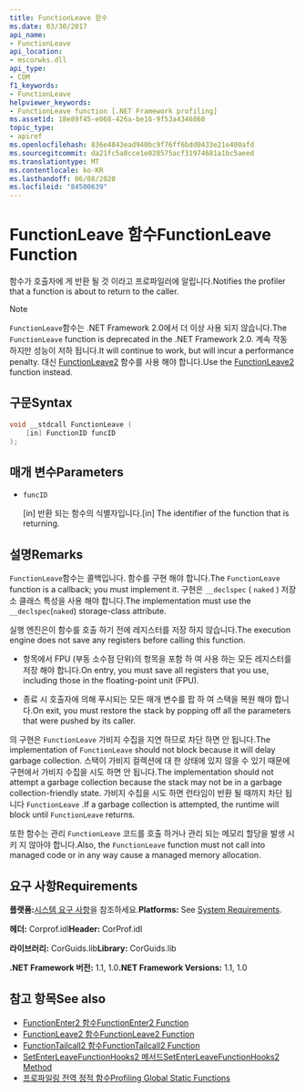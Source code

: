 ```yaml
---
title: FunctionLeave 함수
ms.date: 03/30/2017
api_name:
- FunctionLeave
api_location:
- mscorwks.dll
api_type:
- COM
f1_keywords:
- FunctionLeave
helpviewer_keywords:
- FunctionLeave function [.NET Framework profiling]
ms.assetid: 18e89f45-e068-426a-be16-9f53a4346860
topic_type:
- apiref
ms.openlocfilehash: 836e4843ead940bc9f76ff6bdd0433e21e400afd
ms.sourcegitcommit: da21fc5a8cce1e028575acf31974681a1bc5aeed
ms.translationtype: MT
ms.contentlocale: ko-KR
ms.lasthandoff: 06/08/2020
ms.locfileid: "84500639"
---
```

# <a name="functionleave-function"></a><span data-ttu-id="5cb64-102">FunctionLeave 함수</span><span class="sxs-lookup"><span data-stu-id="5cb64-102">FunctionLeave Function</span></span>
<span data-ttu-id="5cb64-103">함수가 호출자에 게 반환 될 것 이라고 프로파일러에 알립니다.</span><span class="sxs-lookup"><span data-stu-id="5cb64-103">Notifies the profiler that a function is about to return to the caller.</span></span>  
  
> [!NOTE]
> <span data-ttu-id="5cb64-104">`FunctionLeave`함수는 .NET Framework 2.0에서 더 이상 사용 되지 않습니다.</span><span class="sxs-lookup"><span data-stu-id="5cb64-104">The `FunctionLeave` function is deprecated in the .NET Framework 2.0.</span></span> <span data-ttu-id="5cb64-105">계속 작동 하지만 성능이 저하 됩니다.</span><span class="sxs-lookup"><span data-stu-id="5cb64-105">It will continue to work, but will incur a performance penalty.</span></span> <span data-ttu-id="5cb64-106">대신 [FunctionLeave2](functionleave2-function.md) 함수를 사용 해야 합니다.</span><span class="sxs-lookup"><span data-stu-id="5cb64-106">Use the [FunctionLeave2](functionleave2-function.md) function instead.</span></span>  
  
## <a name="syntax"></a><span data-ttu-id="5cb64-107">구문</span><span class="sxs-lookup"><span data-stu-id="5cb64-107">Syntax</span></span>  
  
```cpp  
void __stdcall FunctionLeave (  
    [in] FunctionID funcID  
);  
```  
  
## <a name="parameters"></a><span data-ttu-id="5cb64-108">매개 변수</span><span class="sxs-lookup"><span data-stu-id="5cb64-108">Parameters</span></span>

- `funcID`

  <span data-ttu-id="5cb64-109">\[in] 반환 되는 함수의 식별자입니다.</span><span class="sxs-lookup"><span data-stu-id="5cb64-109">\[in] The identifier of the function that is returning.</span></span>

## <a name="remarks"></a><span data-ttu-id="5cb64-110">설명</span><span class="sxs-lookup"><span data-stu-id="5cb64-110">Remarks</span></span>  
 <span data-ttu-id="5cb64-111">`FunctionLeave`함수는 콜백입니다. 함수를 구현 해야 합니다.</span><span class="sxs-lookup"><span data-stu-id="5cb64-111">The `FunctionLeave` function is a callback; you must implement it.</span></span> <span data-ttu-id="5cb64-112">구현은 `__declspec` ( `naked` ) 저장소 클래스 특성을 사용 해야 합니다.</span><span class="sxs-lookup"><span data-stu-id="5cb64-112">The implementation must use the `__declspec`(`naked`) storage-class attribute.</span></span>  
  
 <span data-ttu-id="5cb64-113">실행 엔진은이 함수를 호출 하기 전에 레지스터를 저장 하지 않습니다.</span><span class="sxs-lookup"><span data-stu-id="5cb64-113">The execution engine does not save any registers before calling this function.</span></span>  
  
- <span data-ttu-id="5cb64-114">항목에서 FPU (부동 소수점 단위)의 항목을 포함 하 여 사용 하는 모든 레지스터를 저장 해야 합니다.</span><span class="sxs-lookup"><span data-stu-id="5cb64-114">On entry, you must save all registers that you use, including those in the floating-point unit (FPU).</span></span>  
  
- <span data-ttu-id="5cb64-115">종료 시 호출자에 의해 푸시되는 모든 매개 변수를 팝 하 여 스택을 복원 해야 합니다.</span><span class="sxs-lookup"><span data-stu-id="5cb64-115">On exit, you must restore the stack by popping off all the parameters that were pushed by its caller.</span></span>  
  
 <span data-ttu-id="5cb64-116">의 구현은 `FunctionLeave` 가비지 수집을 지연 하므로 차단 하면 안 됩니다.</span><span class="sxs-lookup"><span data-stu-id="5cb64-116">The implementation of `FunctionLeave` should not block because it will delay garbage collection.</span></span> <span data-ttu-id="5cb64-117">스택이 가비지 컬렉션에 대 한 상태에 있지 않을 수 있기 때문에 구현에서 가비지 수집을 시도 하면 안 됩니다.</span><span class="sxs-lookup"><span data-stu-id="5cb64-117">The implementation should not attempt a garbage collection because the stack may not be in a garbage collection-friendly state.</span></span> <span data-ttu-id="5cb64-118">가비지 수집을 시도 하면 런타임이 반환 될 때까지 차단 됩니다 `FunctionLeave` .</span><span class="sxs-lookup"><span data-stu-id="5cb64-118">If a garbage collection is attempted, the runtime will block until `FunctionLeave` returns.</span></span>  
  
 <span data-ttu-id="5cb64-119">또한 함수는 관리 `FunctionLeave` 코드를 호출 하거나 관리 되는 메모리 할당을 발생 시 키 지 않아야 합니다.</span><span class="sxs-lookup"><span data-stu-id="5cb64-119">Also, the `FunctionLeave` function must not call into managed code or in any way cause a managed memory allocation.</span></span>  
  
## <a name="requirements"></a><span data-ttu-id="5cb64-120">요구 사항</span><span class="sxs-lookup"><span data-stu-id="5cb64-120">Requirements</span></span>  
 <span data-ttu-id="5cb64-121">**플랫폼:**[시스템 요구 사항](../../get-started/system-requirements.md)을 참조하세요.</span><span class="sxs-lookup"><span data-stu-id="5cb64-121">**Platforms:** See [System Requirements](../../get-started/system-requirements.md).</span></span>  
  
 <span data-ttu-id="5cb64-122">**헤더:** Corprof.idl</span><span class="sxs-lookup"><span data-stu-id="5cb64-122">**Header:** CorProf.idl</span></span>  
  
 <span data-ttu-id="5cb64-123">**라이브러리:** CorGuids.lib</span><span class="sxs-lookup"><span data-stu-id="5cb64-123">**Library:** CorGuids.lib</span></span>  
  
 <span data-ttu-id="5cb64-124">**.NET Framework 버전:** 1.1, 1.0</span><span class="sxs-lookup"><span data-stu-id="5cb64-124">**.NET Framework Versions:** 1.1, 1.0</span></span>  
  
## <a name="see-also"></a><span data-ttu-id="5cb64-125">참고 항목</span><span class="sxs-lookup"><span data-stu-id="5cb64-125">See also</span></span>

- [<span data-ttu-id="5cb64-126">FunctionEnter2 함수</span><span class="sxs-lookup"><span data-stu-id="5cb64-126">FunctionEnter2 Function</span></span>](functionenter2-function.md)
- [<span data-ttu-id="5cb64-127">FunctionLeave2 함수</span><span class="sxs-lookup"><span data-stu-id="5cb64-127">FunctionLeave2 Function</span></span>](functionleave2-function.md)
- [<span data-ttu-id="5cb64-128">FunctionTailcall2 함수</span><span class="sxs-lookup"><span data-stu-id="5cb64-128">FunctionTailcall2 Function</span></span>](functiontailcall2-function.md)
- [<span data-ttu-id="5cb64-129">SetEnterLeaveFunctionHooks2 메서드</span><span class="sxs-lookup"><span data-stu-id="5cb64-129">SetEnterLeaveFunctionHooks2 Method</span></span>](icorprofilerinfo2-setenterleavefunctionhooks2-method.md)
- [<span data-ttu-id="5cb64-130">프로파일링 전역 정적 함수</span><span class="sxs-lookup"><span data-stu-id="5cb64-130">Profiling Global Static Functions</span></span>](profiling-global-static-functions.md)
